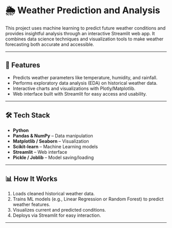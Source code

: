 # 🌦️ Weather Prediction and Analysis

This project uses machine learning to predict future weather conditions and provides insightful analysis through an interactive Streamlit web app. It combines data science techniques and visualization tools to make weather forecasting both accurate and accessible.

---

## 📌 Features

- Predicts weather parameters like temperature, humidity, and rainfall.
- Performs exploratory data analysis (EDA) on historical weather data.
- Interactive charts and visualizations with Plotly/Matplotlib.
- Web interface built with Streamlit for easy access and usability.

---

## 🛠️ Tech Stack

- **Python**
- **Pandas & NumPy** – Data manipulation
- **Matplotlib / Seaborn** – Visualization
- **Scikit-learn** – Machine Learning models
- **Streamlit** – Web interface
- **Pickle / Joblib** – Model saving/loading

---

## 📊 How It Works

1. Loads cleaned historical weather data.
2. Trains ML models (e.g., Linear Regression or Random Forest) to predict weather features.
3. Visualizes current and predicted conditions.
4. Deploys via Streamlit for easy interaction.

---
